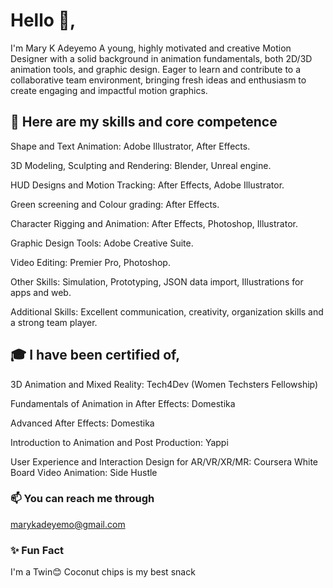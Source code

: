 # Hello 👋,
I'm Mary K Adeyemo 
A young, highly motivated and creative Motion Designer with a solid background in animation fundamentals, both 2D/3D animation tools, and graphic design. Eager to learn and contribute to a collaborative team environment, bringing fresh ideas and enthusiasm to create engaging and impactful motion graphics.

## 💪 Here are my skills and core competence 
Shape and Text Animation: Adobe Illustrator, After Effects. 

3D Modeling, Sculpting and Rendering: Blender, Unreal engine.

HUD Designs and Motion Tracking: After Effects, Adobe Illustrator.

Green screening and Colour grading: After Effects.

Character Rigging and Animation: After Effects, Photoshop, Illustrator.

Graphic Design Tools: Adobe Creative Suite.

Video Editing: Premier Pro, Photoshop.

Other Skills: Simulation, Prototyping, JSON data import, Illustrations for apps and web.

Additional Skills: Excellent communication, creativity, organization skills and a strong team player.

## 🎓 I have been certified of,
3D Animation and Mixed Reality: Tech4Dev (Women Techsters Fellowship) 

Fundamentals of Animation in After Effects: Domestika 

Advanced After Effects: Domestika

Introduction to Animation and Post Production: Yappi

User Experience and Interaction Design for AR/VR/XR/MR: Coursera
White Board Video Animation: Side Hustle 

### 📫 You can reach me through 
marykadeyemo@gmail.com

### ✨ Fun Fact
I'm a Twin😊 
Coconut chips is my best snack
